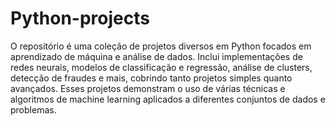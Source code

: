 # Python-projects
O repositório é uma coleção de projetos diversos em Python focados em aprendizado de máquina e análise de dados. Inclui implementações de redes neurais, modelos de classificação e regressão, análise de clusters, detecção de fraudes e mais, cobrindo tanto projetos simples quanto avançados. Esses projetos demonstram o uso de várias técnicas e algoritmos de machine learning aplicados a diferentes conjuntos de dados e problemas.
